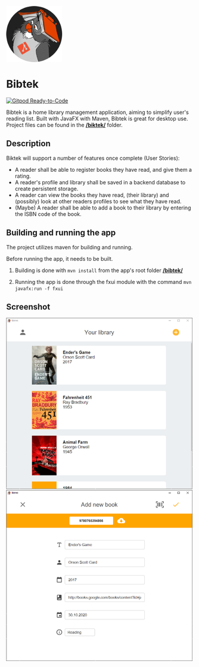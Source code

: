 <img src="bibtek/fxui/src/main/resources/bibtek/ui/images/bibtek_round.png" width="150">

# Bibtek
[![Gitpod Ready-to-Code](https://img.shields.io/badge/Gitpod-Ready--to--Code-magenta?logo=gitpod)](https://gitpod.idi.ntnu.no/#https://gitlab.stud.idi.ntnu.no/it1901/groups-2020/gr2021/gr2021)

Bibtek is a home library management application, aiming to simplify user's reading list. Built with JavaFX with Maven, Bibtek is great for desktop use. Project files can be found in the [**/biktek/**](/bibtek) folder.

## Description

Biktek will support a number of features once complete (User Stories):
- A reader shall be able to register books they have read, and give them a rating.
- A reader's profile and library shall be saved in a backend database to create persistent storage.
- A reader can view the books they have read, (their library) and (possibly) look at other readers profiles to see what they have read.
- (Maybe) A reader shall be able to add a book to their library by entering the ISBN code of the book.

## Building and running the app
The project utilizes maven for building and running.

Before running the app, it needs to be built.

1. Building is done with `mvn install` from the app's root folder [**/bibtek/**](/bibtek)

2. Running the app is done through the fxui module with the command `mvn javafx:run -f fxui`

## Screenshot
<img src="promo.png" width="500">
<img src="promo2.png" width="500">